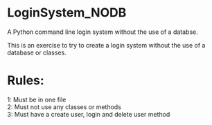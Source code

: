 # LoginSystem_NODB
A Python command line login system without the use of a databse.

This is an exercise to try to create a login system without the use of a database or classes.

# Rules:
1: Must be in one file <br>
2: Must not use any classes or methods<br>
3: Must have a create user, login and delete user method<br>

